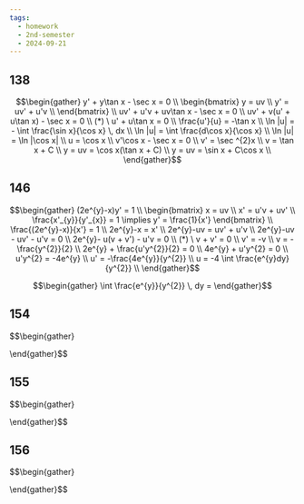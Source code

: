 ```yaml
---
tags:
  - homework
  - 2nd-semester
  - 2024-09-21
---
```


## 138

$$\begin{gather}
y' + y\tan x - \sec x = 0 \\
\begin{bmatrix}
y = uv \\
y' = uv' + u'v \\
\end{bmatrix} \\
uv' + u'v + uv\tan x - \sec x = 0 \\
uv' + v(u' + u\tan x) - \sec x = 0 \\
(*) \ u' + u\tan x = 0 \\
\frac{u'}{u} = -\tan x \\
\ln |u| = - \int \frac{\sin x}{\cos x} \, dx \\
\ln |u| = \int \frac{d\cos x}{\cos x} \\
\ln |u| = \ln |\cos x| \\
u = \cos x \\
v'\cos x - \sec x = 0 \\
v' = \sec ^{2}x \\
v = \tan x + C \\
y = uv = \cos x(\tan x + C) \\
y = uv = \sin x + C\cos x \\ 
\end{gather}$$

## 146

$$\begin{gather}
(2e^{y}-x)y' = 1 \\
\begin{bmatrix}
x = uv \\
x' = u'v + uv' \\
\frac{x'_{y}}{y'_{x}} = 1 \implies y' = \frac{1}{x'}
\end{bmatrix} \\
\frac{(2e^{y}-x)}{x'} = 1 \\
2e^{y}-x = x' \\
2e^{y}-uv = uv' + u'v \\
2e^{y}-uv - uv' - u'v = 0 \\
2e^{y}- u(v + v') - u'v = 0 \\
(*) \ v + v' = 0 \\
v' = -v \\
v = -\frac{y^{2}}{2} \\
2e^{y} + \frac{u'y^{2}}{2} = 0 \\
4e^{y} + u'y^{2} = 0 \\
u'y^{2} = -4e^{y} \\
u' = -\frac{4e^{y}}{y^{2}} \\
u = -4 \int  \frac{e^{y}dy}{y^{2}} \\
\end{gather}$$

$$\begin{gather}
\int \frac{e^{y}}{y^{2}} \, dy = 
\end{gather}$$

## 154

$$\begin{gather}

\end{gather}$$

## 155

$$\begin{gather}

\end{gather}$$

## 156

$$\begin{gather}

\end{gather}$$